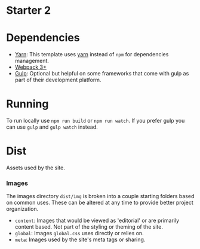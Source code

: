 # Starter 2


# Dependencies

* [Yarn](https://yarnpkg.com/en/): This template uses [yarn](https://yarnpkg.com/en/) instead of `npm` for dependencies management.
* [Webpack 3+](https://webpack.js.org/)
* [Gulp](https://gulpjs.com/): Optional but helpful on some frameworks that come with gulp as part of their development platform.

# Running

To run locally use `npm run build` or `npm run watch`. If you prefer gulp you can use `gulp` and `gulp watch` instead.

# Dist

Assets used by the site.

### Images

The images directory `dist/img` is broken into a couple starting folders based on common uses. These can be altered at any time to provide better project organization.

* `content`: Images that would be viewed as 'editorial' or are primarily content based. Not part of the styling or theming of the site.
* `global`: Images `global.css` uses directly or relies on.
* `meta`: Images used by the site's meta tags or sharing.
